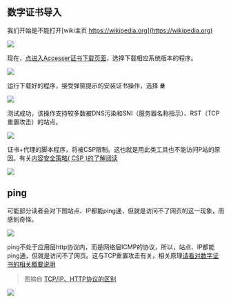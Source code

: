 ## 数字证书导入

我们开始是不能打开[wiki主页 https://wikipedia.org](https://wikipedia.org)

![](https://i.postimg.cc/WbbqtFZ4/2020-04-13-114900.png)

现在，[点进入Accesser证书下载页面](https://urenko.github.io/Accesser/)，选择下载相应系统版本的程序。

![](https://i.postimg.cc/MGwBYs4W/2020-04-13-114303.png)

运行下载好的程序，接受弹窗提示的安装证书操作，选择 **`是`**

![](https://i.postimg.cc/Bb6RyBjy/old-3.png)

测试成功，该操作支持较多数被DNS污染和SNI（服务器名称指示）、RST（TCP重置攻击）的站点。

![](https://i.postimg.cc/KvtCWjjm/new2-acc.png)

证书+代理的脚本程序，将被CSP限制。这也就是用此类工具也不能访问P站的原因。有关[内容安全策略( CSP )的了解阅读](https://developer.mozilla.org/zh-CN/docs/Web/HTTP/CSP)

![](https://i.postimg.cc/Gm1mXvBd/piv.png)

## ping

可能部分读者会对下图站点、IP都能ping通，但就是访问不了网页的这一现象，而感到奇怪。

![](https://i.postimg.cc/50gC6Nkz/54.png)

ping不处于应用层http协议内，而是网络层ICMP的协议，所以，站点、IP都能ping通，但就是访问不了网页。这与TCP重置攻击有关，相关原理[请看对数字证书的相关概要说明](abc/dc_zhenshu.md)

> 图摘自 [TCP/IP、HTTP协议的区别](https://www.jianshu.com/p/f4db4eb065bd)

![](https://i.postimg.cc/50XytRx1/tcpxiyiceng.png)